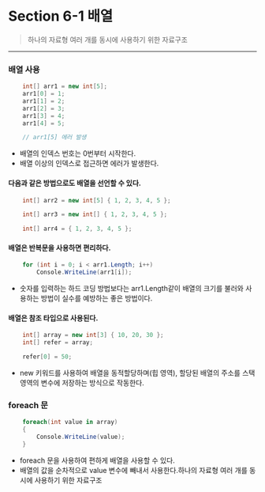 # Section 6-1 배열

> 하나의 자료형 여러 개를 동시에 사용하기 위한 자료구조

---
### 배열 사용

```C#
    int[] arr1 = new int[5];
    arr1[0] = 1;
    arr1[1] = 2;
    arr1[2] = 3;
    arr1[3] = 4;
    arr1[4] = 5;

    // arr1[5] 에러 발생
```
- 배열의 인덱스 번호는 0번부터 시작한다.
- 배열 이상의 인덱스로 접근하면 에러가 발생한다.


#### 다음과 같은 방법으로도 배열을 선언할 수 있다.
```C#
    int[] arr2 = new int[5] { 1, 2, 3, 4, 5 };
```
```C#
    int[] arr3 = new int[] { 1, 2, 3, 4, 5 };
```
```C#
    int[] arr4 = { 1, 2, 3, 4, 5 };
```

#### 배열은 반복문을 사용하면 편리하다.
```C#
    for (int i = 0; i < arr1.Length; i++)
        Console.WriteLine(arr1[i]);
```
- 숫자를 입력하는 하드 코딩 방법보다는 arr1.Length같이 배열의 크기를 불러와 사용하는 방법이 실수를 예방하는 좋은 방법이다.

#### 배열은 참조 타입으로 사용된다.
```C#
    int[] array = new int[3] { 10, 20, 30 };
    int[] refer = array;

    refer[0] = 50;
```
- new 키워드를 사용하여 배열을 동적할당하며(힙 영역), 할당된 배열의 주소를 스택 영역의 변수에 저장하는 방식으로 작동한다.

### foreach 문

```C#
    foreach(int value in array)
    {
        Console.WriteLine(value);
    }
```
- foreach 문을 사용하여 편하게 배열을 사용할 수 있다.
- 배열의 값을 순차적으로 value 변수에 빼내서 사용한다.하나의 자료형 여러 개를 동시에 사용하기 위한 자료구조

